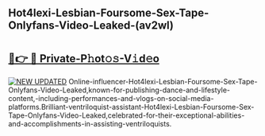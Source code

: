 ## Hot4lexi-Lesbian-Foursome-Sex-Tape-Onlyfans-Video-Leaked-(av2wl)


# <h2><a href="https://mediaupload.pro?-19M">🔗👉 🔴 Private-P𝚑ot𝚘𝚜-V𝚒d𝚎o</a></h2>

[![NEW UPDATED](https://i.imgur.com/0qMVB7G.gif)](https://mediaupload.pro?-19M)
Online-influencer-Hot4lexi-Lesbian-Foursome-Sex-Tape-Onlyfans-Video-Leaked,known-for-publishing-dance-and-lifestyle-content,-including-performances-and-vlogs-on-social-media-platforms.Brilliant-ventriloquist-assistant-Hot4lexi-Lesbian-Foursome-Sex-Tape-Onlyfans-Video-Leaked,celebrated-for-their-exceptional-abilities-and-accomplishments-in-assisting-ventriloquists.  